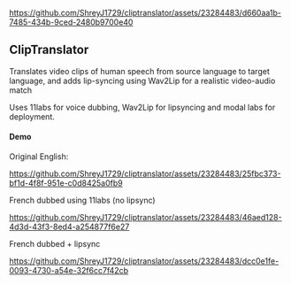 
https://github.com/ShreyJ1729/cliptranslator/assets/23284483/d660aa1b-7485-434b-9ced-2480b9700e40
## ClipTranslator

Translates video clips of human speech from source language to target language, and adds lip-syncing using Wav2Lip for a realistic video-audio match

Uses 11labs for voice dubbing, Wav2Lip for lipsyncing and modal labs for deployment.

#### Demo

Original English:


https://github.com/ShreyJ1729/cliptranslator/assets/23284483/25fbc373-bf1d-4f8f-951e-c0d8425a0fb9


French dubbed using 11labs (no lipsync)


https://github.com/ShreyJ1729/cliptranslator/assets/23284483/46aed128-4d3d-43f3-8ed4-a254877f6e27


French dubbed + lipsync

https://github.com/ShreyJ1729/cliptranslator/assets/23284483/dcc0e1fe-0093-4730-a54e-32f6cc7f42cb



